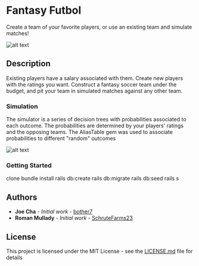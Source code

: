 # Fantasy Futbol

Create a team of your favorite players, or use an existing team and simulate matches!

![alt text](https://raw.githubusercontent.com/bother7/rails-project-mode-web-071717/master/public/welcome.png)

## Description

Existing players have a salary associated with them. Create new players with the ratings you want. Construct a fantasy soccer team under the budget, and pit your team in simulated matches against any other team.

### Simulation

The simulator is a series of decision trees with probabilities associated to each outcome. The probabilities are determined by your players' ratings and the opposing teams. The AliasTable gem was used to associate probabilities to different "random" outcomes

![alt text](https://raw.githubusercontent.com/bother7/rails-project-mode-web-071717/master/public/simulation.png)

### Getting Started

clone
bundle install
rails db:create
rails db:migrate
rails db:seed
rails s

## Authors

* **Joe Cha** - *Initial work* - [bother7](https://github.com/bother7)
* **Roman Mullady** - *Initial work* - [SchruteFarms23](https://github.com/SchruteFarms23)

## License

This project is licensed under the MIT License - see the [LICENSE.md](LICENSE.md) file for details
